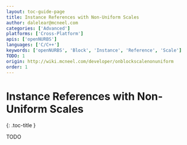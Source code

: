 ```yaml
---
layout: toc-guide-page
title: Instance References with Non-Uniform Scales
author: dalelear@mcneel.com
categories: ['Advanced']
platforms: ['Cross-Platform']
apis: ['openNURBS']
languages: ['C/C++']
keywords: ['openNURBS', 'Block', 'Instance', 'Reference', 'Scale']
TODO: 1
origin: http://wiki.mcneel.com/developer/onblockscalenonuniform
order: 1
---
```


# Instance References with Non-Uniform Scales
{: .toc-title }

TODO

